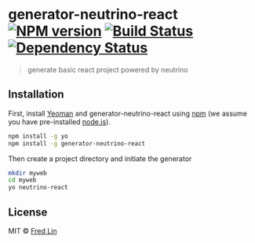 # generator-neutrino-react [![NPM version][npm-image]][npm-url] [![Build Status][travis-image]][travis-url] [![Dependency Status][daviddm-image]][daviddm-url]
> generate basic react project powered by neutrino

## Installation

First, install [Yeoman](http://yeoman.io) and generator-neutrino-react using [npm](https://www.npmjs.com/) (we assume you have pre-installed [node.js](https://nodejs.org/)).

```bash
npm install -g yo
npm install -g generator-neutrino-react
```

Then create a project directory and initiate the generator

```bash
mkdir myweb
cd myweb
yo neutrino-react
```

## License

MIT © [Fred Lin](https://github.com/mozilla-neutrino/)


[npm-image]: https://badge.fury.io/js/generator-neutrino-react.svg
[npm-url]: https://npmjs.org/package/generator-neutrino-react
[travis-image]: https://travis-ci.org/gasolin/generator-neutrino-react.svg?branch=master
[travis-url]: https://travis-ci.org/gasolin/generator-neutrino-react
[daviddm-image]: https://david-dm.org/gasolin/generator-neutrino-react.svg?theme=shields.io
[daviddm-url]: https://david-dm.org/gasolin/generator-neutrino-react
